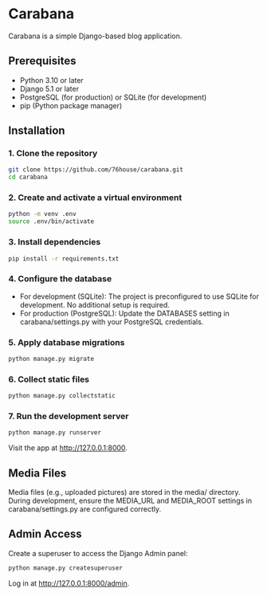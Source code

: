 # Carabana

Carabana is a simple Django-based blog application.

## Prerequisites
- Python 3.10 or later
- Django 5.1 or later
- PostgreSQL (for production) or SQLite (for development)
- pip (Python package manager)

## Installation

### 1. Clone the repository
```bash
git clone https://github.com/76house/carabana.git
cd carabana
```

### 2. Create and activate a virtual environment
```bash
python -m venv .env
source .env/bin/activate
```

### 3. Install dependencies
```bash
pip install -r requirements.txt
```

### 4. Configure the database

 - For development (SQLite): The project is preconfigured to use SQLite for development. No additional setup is required.
 - For production (PostgreSQL): Update the DATABASES setting in carabana/settings.py with your PostgreSQL credentials.

### 5. Apply database migrations
```bash
python manage.py migrate
```

### 6. Collect static files
```bash
python manage.py collectstatic
```

### 7. Run the development server
```bash
python manage.py runserver
```

Visit the app at http://127.0.0.1:8000.

## Media Files

Media files (e.g., uploaded pictures) are stored in the media/ directory.
During development, ensure the MEDIA_URL and MEDIA_ROOT settings in carabana/settings.py are configured correctly.

## Admin Access

Create a superuser to access the Django Admin panel:

```bash
python manage.py createsuperuser
```

Log in at http://127.0.0.1:8000/admin.

